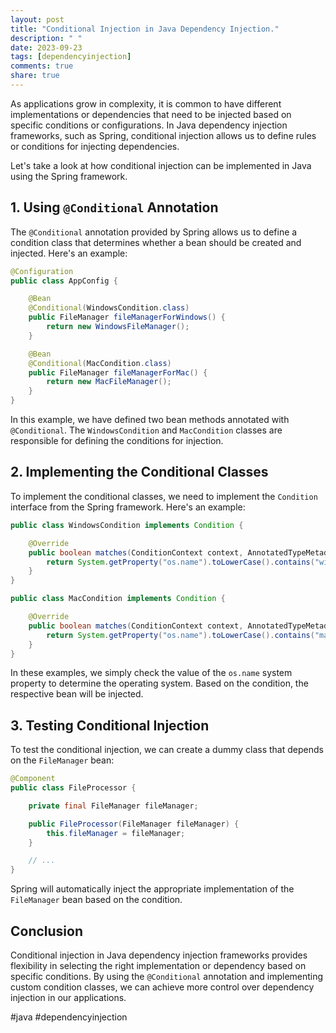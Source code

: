 ```yaml
---
layout: post
title: "Conditional Injection in Java Dependency Injection."
description: " "
date: 2023-09-23
tags: [dependencyinjection]
comments: true
share: true
---
```


As applications grow in complexity, it is common to have different implementations or dependencies that need to be injected based on specific conditions or configurations. In Java dependency injection frameworks, such as Spring, conditional injection allows us to define rules or conditions for injecting dependencies.

Let's take a look at how conditional injection can be implemented in Java using the Spring framework.

## 1. Using `@Conditional` Annotation

The `@Conditional` annotation provided by Spring allows us to define a condition class that determines whether a bean should be created and injected. Here's an example:

```java
@Configuration
public class AppConfig {

    @Bean
    @Conditional(WindowsCondition.class)
    public FileManager fileManagerForWindows() {
        return new WindowsFileManager();
    }

    @Bean
    @Conditional(MacCondition.class)
    public FileManager fileManagerForMac() {
        return new MacFileManager();
    }
}
```

In this example, we have defined two bean methods annotated with `@Conditional`. The `WindowsCondition` and `MacCondition` classes are responsible for defining the conditions for injection. 

## 2. Implementing the Conditional Classes

To implement the conditional classes, we need to implement the `Condition` interface from the Spring framework. Here's an example:

```java
public class WindowsCondition implements Condition {

    @Override
    public boolean matches(ConditionContext context, AnnotatedTypeMetadata metadata) {
        return System.getProperty("os.name").toLowerCase().contains("windows");
    }
}

public class MacCondition implements Condition {

    @Override
    public boolean matches(ConditionContext context, AnnotatedTypeMetadata metadata) {
        return System.getProperty("os.name").toLowerCase().contains("mac");
    }
}
```

In these examples, we simply check the value of the `os.name` system property to determine the operating system. Based on the condition, the respective bean will be injected.

## 3. Testing Conditional Injection

To test the conditional injection, we can create a dummy class that depends on the `FileManager` bean:

```java
@Component
public class FileProcessor {

    private final FileManager fileManager;

    public FileProcessor(FileManager fileManager) {
        this.fileManager = fileManager;
    }

    // ...
}
```

Spring will automatically inject the appropriate implementation of the `FileManager` bean based on the condition.

## Conclusion

Conditional injection in Java dependency injection frameworks provides flexibility in selecting the right implementation or dependency based on specific conditions. By using the `@Conditional` annotation and implementing custom condition classes, we can achieve more control over dependency injection in our applications.

#java #dependencyinjection